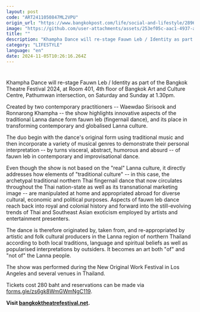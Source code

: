 ```yaml
---
layout: post
code: "ART2411050847ML2VPU"
origin_url: "https://www.bangkokpost.com/life/social-and-lifestyle/2896192/a-unique-take-on-lanna-dance"
image: "https://github.com/user-attachments/assets/253ef05c-aac1-4937-ad25-105622a29c54"
title: ""
description: "Khampha Dance will re-stage Fauwn Leb / Identity as part of the Bangkok Theatre Festival 2024, at Room 401, 4th floor of Bangkok Art and Culture Centre, Pathumwan intersection, on Saturday and Sunday at 1.30pm."
category: "LIFESTYLE"
language: "en"
date: 2024-11-05T10:26:16.264Z
---
```


# 

Khampha Dance will re-stage Fauwn Leb / Identity as part of the Bangkok Theatre Festival 2024, at Room 401, 4th floor of Bangkok Art and Culture Centre, Pathumwan intersection, on Saturday and Sunday at 1.30pm.

Created by two contemporary practitioners -- Waewdao Sirisook and Ronnarong Khampha -- the show highlights innovative aspects of the traditional Lanna dance form fauwn leb (fingernail dance), and its place in transforming contemporary and globalised Lanna culture.

The duo begin with the dance's original form using traditional music and then incorporate a variety of musical genres to demonstrate their personal interpretation -- by turns visceral, abstract, humorous and absurd -- of fauwn leb in contemporary and improvisational dance.

Even though the show is not based on the "real" Lanna culture, it directly addresses how elements of "traditional culture" -- in this case, the archetypal traditional northern Thai fingernail dance that now circulates throughout the Thai nation-state as well as its transnational marketing image -- are manipulated at home and appropriated abroad for diverse cultural, economic and political purposes. Aspects of fauwn leb dance reach back into royal and colonial history and forward into the still-evolving trends of Thai and Southeast Asian exoticism employed by artists and entertainment presenters.

The dance is therefore originated by, taken from, and re-appropriated by artistic and folk cultural producers in the Lanna region of northern Thailand according to both local traditions, language and spiritual beliefs as well as popularised interpretations by outsiders. It becomes an art both "of" and "not of" the Lanna people.

The show was performed during the New Original Work Festival in Los Angeles and several venues in Thailand.

Tickets cost 280 baht and reservations can be made via [forms.gle/zs6gk8WmGWmNgC119](http://forms.gle/zs6gk8WmGWmNgC119).

**Visit [bangkoktheatrefestival.net](http://bangkoktheatrefestival.net).**